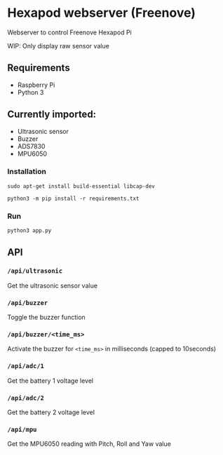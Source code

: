 # Hexapod webserver (Freenove)
Webserver to control Freenove Hexapod Pi

WIP: Only display raw sensor value

## Requirements
- Raspberry Pi
- Python 3

## Currently imported:
- Ultrasonic sensor
- Buzzer
- ADS7830
- MPU6050

### Installation
```shell
sudo apt-get install build-essential libcap-dev

python3 -m pip install -r requirements.txt
```

### Run
```shell
python3 app.py
```

## API

### `/api/ultrasonic`
Get the ultrasonic sensor value

### `/api/buzzer`
Toggle the buzzer function

### `/api/buzzer/<time_ms>`
Activate the buzzer for `<time_ms>` in milliseconds (capped to 10seconds)

### `/api/adc/1`
Get the battery 1 voltage level

### `/api/adc/2`
Get the battery 2 voltage level

### `/api/mpu`
Get the MPU6050 reading with Pitch, Roll and Yaw value